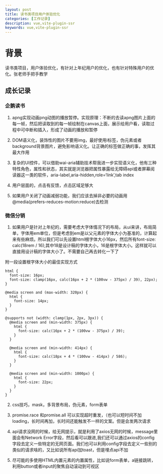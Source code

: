 ```yaml
---
layout: post
title: 读书类项目用户体验优化
categories: [工作记录]
description: vue,vite-plugin-ssr
keywords: vue,vite-plugin-ssr
---
```


# 背景
读书类项目，用户体验优化，有针对上年纪用户的优化，也有针对特殊用户的优化。张老师手把手教学

## 成长记录

### 企鹅读书
1. apng实现动画png动图的播放暂停。实现原理：不断的去读apng图片上面的每一帧，然后把读取到的每一帧绘制在canvas上面，展示给用户看，读取过程中可中断和插入，形成了动画的播放和暂停

2. DOM语义化，装饰性的图片不要用img，最好使用i标签，伪元素或者background背景图片，避免影响语义化。让正确的标签做正确的事，发挥其最大作用

3. 复杂的UI控件，可以借助wai-aria辅助技术帮我进一步实现语义化，他有三种特性角色，属性和状态，其实就是浏览器把属性暴露给无障碍api或者屏幕阅读器这一类的软件，aria-label,aria-hidden,role=‘link’,tab index

4. 用户层面的，点击有反馈，点击区域足够大

5. 如果用户关闭了动画减弱功能，我们应该去掉非必要的动画用@media(prefers-reduces-motion:reduce)去检测


### 微信分销
1. 如果用户是针对上年纪的，需要考虑大字体情况下的布局，从ui来讲，布局简单，字体用em单位，但是考虑到em是以父元素的字体大小为基准的，计算起来有些麻烦。所以我们可以先设置html根字体大小16px，然后所有font-size: calc(18rem / 16);其中18是设计稿的字体大小，16是根字体大小。这样就可以直接用设计稿的字体大小了。不需要自己再去转化一下了

附一段设置根字体大小的最佳实现方式

```
html {
  font-size: 16px;
  font-size: clamp(16px, calc(16px + 2 * (100vw - 375px) / 39), 22px);
}

@media screen and (max-width: 320px) {
  html {
    font-size: 14px;
  }
}

@supports not (width: clamp(1px, 2px, 3px)) {
  @media screen and (min-width: 375px) {
    html {
      font-size: calc(16px + 2 * (100vw - 375px) / 39);
    }
  }

  @media screen and (min-width: 414px) {
    html {
      font-size: calc(18px + 4 * (100vw - 414px) / 586);
    }
  }

  @media screen and (min-width: 1000px) {
    html {
      font-size: 22px;
    }
  }
}
```
2. css技巧，mask，多背景布局，伪元素，form表单

3. promise.race 和promise.all 可以实现超时重发，（也可以短时间不加loading，长时间再加，长时间还能触发不一样的文案。但是会发两次请求

4. api请求没网的时候，给无网提示，就是利用了axios无网的时候，message里面会有Network Error字段，然后看可以跟进,我们还可以通过axios的config字段去定义一些特定的无网页面。我们也可以利用config字段去定义一些别的类似的请求啥的，又比如说所有api加toast，但是埋点api不加

5. 尽可能的多使用HTML内置元素的内置属性，比如说form表单，a链接跳转，利用button或者input的聚焦自动滚动到可视区
